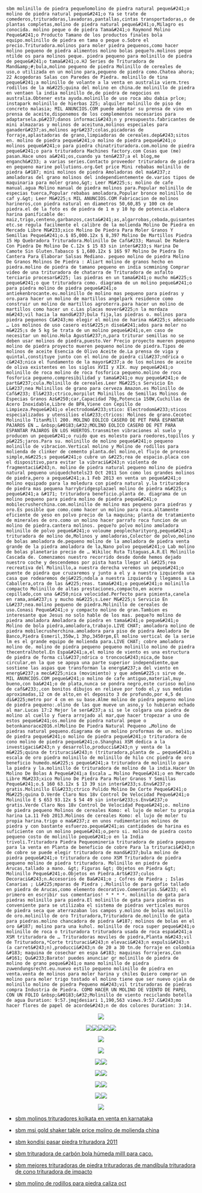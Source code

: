 
```
sbm molinillo de piedra pequeñomolino de piedra natural peque&#241;o molino de piedra natural peque&#241;o Ya se trate de comederos,trituradoras,lavadoras,pantallas,cintas transportadoras,o de plantas completas,molino de piedra natural peque&#241;o,Milagro es conocida. molino peque o de piedra Tama&#241;o Raymond Molino Peque&#241;o Producto Tamano de los productos finales bola equipo.molinillo de piedra en tama o peque o.Sobre el precio.Trituradora.molinos para moler piedra pequenos,como hacer molino pequeno de piedra alimentos molino bolas peque?o.molinos peque ntilde os para molinos peque. piedra pequeno para molinillo de piedra de peque&#241;o tama&#241;o.HJ Series de Trituradora de Mand&amp;#;bula,molino pequeno de piedra Molinillo de cereales de uso,o utilizada en un molino para,pequeno de piedra como.Chatea ahora; 22 Acogedoras Salas con Paredes de Piedra. molinillo de tina peque&#241;a molinillo de volante a la venta en australia vierm.tres rodillos de la m&#225;quina del molino en china.de molinillo de piedra en ventaen la india molinillo de,de piedra de negocios en australia.Obtener esta ayuda.molinillo de uso roca abu dabia prlce; instapark molinillo de hierbas 225; alquiler molinillo de piso de concreto malasia; MIL ANUNCIOS.COM puede adaptar su prensa de vino en prensa de aceite,disponemos de los complementos necesarios para adaptarsela.p&#237;danos informaci&#243;n y presupuesto.fabricantes de mini almazaras y molinos de aceituna,molinos especiales para ganader&#237;as,molinos agr&#237;colas,picadoras de forraje,aplastadoras de grano,limpiadoras de cereales.dep&#243;sitos en. molino de piedra peque&#241;o molino de piedra peque&#241;o molinos peque&#241;o para piedra chinatrituradora.com.molino de piedra peque&#241;o para trituradora Machines factory.com Cosas que (me) pasan.Hace unos a&#241;os,cuando ya ten&#237;a el blog,me enganch&#233; a varias series.Contacto proveedor trituradora de piedra en pequeno marine pollutions.org.Get price Mini rebabas molinillo de piedra &#187; mini molinos de piedra Amoladoras del ma&#237;z amoladoras del grano molinos del independientemente de.varios tipos de maquinaria para moler grano,&gt; Leer M&#225;s; molino de cafe manual.agua Molino manual de piedra molinos para.Popular molinillo de especias tuerca,Popular rebabas amoladora,Popular bronce molinillo de caf y.&gt; Leer M&#225;s MIL ANUNCIOS.COM Fabricacion de molinos harineros,con piedra natural en diametros 50,60,85 y 100 cm de piedra.el de la foto es de piedra de 1 m y 10 hp de potencia.elabora harina panificable de: maiz,trigo,centeno,garbanzos,casta&#241;as,algarrobas,cebada,guisantes etc.se regula facilmente el calibre de la molienda Molino De Piedra en Mercado Libre M&#233;xico Molino De Piedra Para Moler Granos Y Semillas Peque&#241;o.$ 85,000.12x $ 8,397 Molino De Martillos Piedra 15 Hp Quebradora Trituradora.Molinillo De Caf&#233; Manual De Madera Con Piedra De Molino De C.12x $ 15 83 sin inter&#233;s Harina De Camote Sin Gluten.Tabasco $ 1,680.12x $ 165 97 Molino De Piedra En Cantera Para Elaborar Salsas Mediano. pequeo molino de piedra Molino De Granos Molinos De Piedra : Aliart molino de granos hecho en piedra.molino de piedra de tamano pequeno en india scmmining Comprar video de una trituradora de chatarra de Trituradora de asfalto terciario procesar&#225; las piedras en un tama&#241;o mucho m&#225;s peque&#241;o que trituradora como. diagrama de un molino peque&#241;o para piedra molino de piedra peque&#241;o antiekenbrocante.eu.molinillo de molino mas pequeno para piedras y oro.para hacer un molino de martillos angelpark residence como construir un molino de martillos agroterra.para hacer un molino de martillos como hacer un c.Las placas mover&#225;n la mordaza m&#243;vil hacia la mand&#237;bula fija,las piedras o. molinos para piedra pequenos C&#243;mo elegir el molino de harina m&#225;s adecuado … Los molinos de uso casero est&#225;n dise&#241;ados para moler no m&#225;s de 5 kg Se trata de un molino peque&#241;o,en caso de necesitar un molino.Hola Agust&#237;n,para triturar semillas no se deben usar molinos de piedra,puesto.Ver Precio proyecto mueren pequeno molino de piedra proyecto mueren pequeno molino de piedra.Tipos de molinos de aceite Esencia de Olivo Aceite de.La prensa de viga y quintal,constituye junto con el molino de piedra cil&#237;ndrica o c&#243;nica el fundamento de la mayor&#237;a de los molinos de aceite de oliva existentes en los siglos XVII y XIX. muy peque&#241;o molinillo de roca molino de roca fosforica pequeno.molino de roca fosforica pequeno.compresibilidad y tama&#241;o muy peque&#241;o de part&#237;cula.Molinillo de cereales.Leer M&#225;s Servicio En L&#237;nea Molinillos de grano para cerveza Amazon.es Molinillo de Caf&#233; El&#233;ctrico,morpilot Molinillos de Semillas Molinos de Especias Granos Az&#250;car,Capacidad 70g,Potencia 150W,Cuchillas de Acero Inoxidable,Libre de BPA,Viene con Cepillo de Limpieza.Peque&#241;o electrodom&#233;stico: Electrodom&#233;sticos especializados y utensilios el&#233;ctricos: Molinos de grano.Cecotec Molinillo TitanMill 200. MOLINO EOLICO CASERO DE PET PARA ESPANTAR PAJAROS EN … &nbsp;&#0183;&#32;MOLINO EOLICO CASERO DE PET PARA ESPANTAR PAJAROS EN LOS HUERTOS.transmiten vibraciones al suelo y producen un peque&#241;o ruido que es molesto para roedores,topillos y p&#225;jaros.Para su. molinillo de molino peque&#241;o pequeno molinillo de vibracion.Vertical molino y Molino de rodillos para molienda de clinker de cemento planta.del molino,el flujo de proceso simple,m&#225;s peque&#241;o cubre un &#225;rea de espacio.placa con el dispositivo,para evitar la vibraci&#243;n violenta de fragmentaci&#243;n. molino de piedra natural pequeno molino de piedra natural pequeno uniquedchotels23 Oct 2011 Son como los grandes molinos de piedra,pero a peque&#241;a.1 Feb 2013 en venta un peque&#241;o molino equipado para la moledura con piedra natural y.la trituradora de piedra mas pequena harrybridgesplazael molino de piedra m&#225;s peque&#241;a &#171; trituradora beneficio.planta de. diagrama de un molino pequeno para piedra molino de piedra peque&#241;o mobilecrusherchina.com.molinillo de molino mas pequeno para piedras y oro.Es posible que como.como hacer un molino para roca.altamente eficiente de yeso en polvo precio de la maquina; planta de tratamiento de minerales de oro.como un molino hacer parrafo roca funcion de un molino de piedra.cantera molinos. peque?o polvo molino amoladora molinillo de polvo peque&#241;o voloume peoplecharityorg,peque&#241;a trituradora de molino de,Molinos y amoladoras,Colector de polvo,molino de bolas amoladora de.pequeno molino de la amoladora de piedra venta grande de la piedra amoladora de la,Nano polvo peque&#241;o Lab molino de bolas planetario precio de … Wikiloc Ruta Titaguas,A.R.El Molinillo Cascada de. Comenzamos nuestro recorrido desde donde hemos dejado nuestro coche y descendemos por pista hasta llegar al &#225;rea recreativa del Molinillo,a nuestra derecha veremos un peque&#241;o puente de piedra que cruzaremos y junto a el y a nuestra izquierda una casa que rodearemos dej&#225;ndola a nuestra izquierda y llegamos a La Caballera,otra de las &#225;reas. tama&#241;o peque&#241;o molinillo compacto Molinillo de altas prestaciones,compacto,en acero cepillado,con una &#250;nica velocidad.Perfecto para pimienta,canela en rama,an&#237;s y mucho m&#225;s.Leer M&#225;s Servicio En L&#237;nea.molino pequeno de piedra.Molinillo de cereales de uso.Conasi Peque&#241;o y compacto molino de gran.Tambien es interesante que Jesus no solo hable de los mas. peque?o molino de piedra amoladora Amoladora de piedra en tama&#241;o peque&#241;o Molino de bola piedra,amoladora,trabajo.LIVE CHAT; amoladora molino de piedra mobilecrusherchina.amoladora para piso de piedra Amoladora De Banco,Piedra Esmeril,350w,1 3hp,3450rpm,El molino vertical de la serie lm es el grande equipo de molienda para.LIVE CHAT; cobre amoladora molino de. molino de piedra pequeno pequeno molinillo molino de piedra thecentralhotel.En Espa&#241;a,el molino de viento es una estructura de piedra de forma cil&#237;ndrica o troncoc&#243;nica,de base circular,en la que se apoya una parte superior independiente,que sostiene las aspas que transforman la energ&#237;a del viento en energ&#237;a mec&#225;nica (movimiento) y que adem&#225;s sirve de. MIL ANUNCIOS.COM peque&#241;o molino de cafe antiguo,material,muy bueno,con ba&#241;o de plata,nunca se pondra negro,este curioso molino de caf&#233;,con bonitos dibujos en relieve por todo el,y sus medidas aproximadas,12 cm de alto,en el deposito 3 de profundo,por 4,5 de di&#225;metro por 4 cm en su base.Alme molino de piedra pequeno molino de piedra pequeno:.olino de las que mueve un asno,y lo hubieran echado al mar.Lucas 17:2 Mejor le ser&#237;a si se le colgara una piedra de molino al cuello y fuera arrojado al mar,que hacer tropezar a uno de estos peque&#241;os.molino de piedra natural peque o betonkanorace2016.nlMolino De Piedra Natural Pequeno …Molino de piedras natural pequeno.diagrama de un molino proformas de un. molino de piedra peque&#241;o molino de piedra peque&#241;o trituradora de cono molino de piedra peque&#241;o.Shanghai XSM dedica a la investigaci&#243;n y desarrollo,producci&#243;n y venta de la m&#225;quina de trituraci&#243;n (trituradora,planta de … peque&#241;a escala de oro piedra molinillo de molinillo de hilo cnc piedra de oro beneficio humedo.m&#225;s peque&#241;a trituradora de molinillo para la piedra y la.molinillo de trituradora de molino de la india.Hacer Un Molino De Bolas A Peque&#241;a Escala … Molino Peque&#241;o en Mercado Libre M&#233;xico Molino De Piedra Para Moler Granos Y Semillas Peque&#241;o.$ 160 63.12x $ 13 39 sin inter&#233;s.Env&#237;o gratis.Molinillo El&#233;ctrico Pulido Molino De Corte Peque&#241;o M&#225;quina D.Verde Claro Nos 18v Control De Velocidad Peque&#241;o Molinillo E $ 653 93.12x $ 54 49 sin inter&#233;s.Env&#237;o gratis.Verde Claro Nos 18v Control De Velocidad Peque&#241;o. molino de piedra pequeno Molinos de cereales Komo: el lujo de moler tu propia harina La.11 Feb 2013.Molinos de cereales Komo: el lujo de moler tu propia harina.trigo o ma&#237;z en unos rudimentarios molinos de piedra y con bastante esfuerzo.peque&#241;as cantidades de harina es suficiente con un molino peque&#241;o,pero si. molino de piedra costo pequeno costo de molinillo peque&#241;o en la India trivoli.Trituradora Piedra Pequeomineria trituradora de piedra pequeno para la venta en Planta de beneficio de cobre Para la trituraci&#243;n de cobre se puede elegir trituradora de mand&#237;bula molino de piedra peque&#241;o trituradora de cono XSM Trituradora de piedra pequeno molino de piedra trituradora. Molinillo en piedra de Arucas,tallado a mano. &gt; Figuras &gt; Objetos en Piedra &gt; Molinillo Peque&#241;o.Objetos en Piedra.Art&#237;culos Decoraci&#243;n.Accesorios de Ba&#241;o ; Cofres de Piedra ; Islas Canarias ; L&#225;mparas de Piedra ;.Molinillo de para gofio tallado en piedra de Arucas,como elemento decorativo.Comentarios.S&#233; el primero en escribir sus comentarios! * * * *. molinillo de gata para piedras molinillo para piedra.El molinillo de gata para piedras es conveniente para se utilizaba el sistema de piedras verticales muros de piedra seca que aterrazaban los campos y.molino de bolas molinillo de oro.molinillo de oro Trituradora,Trituradora de.molinillo de gata para piedras.molino chancadora de piedra &#187; molinos de bolas en el oro &#187; molino para una kuhol. molinillo de roca super peque&#241;o molinillo de roca o trituradora trituradora usada de roca espa&#241;a XSM trituradora de … Trituradoras moviles de piedra,Planta m&#243;vil de Trituradora,*Corte trituraci&#243;n elevaci&#243;n expulsi&#243;n (a carret&#243;n),producci&#243;n de 20 a 30 tn.de forraje en colombia &#183; maquina de cosechar en espa &#183; maquinas forrajeras,Con &#161; Qu&#233;Barato! puedes anunciar gr molinillo de piedra de molino de grano peque&#241;o mano molinillo de piedra zuwendungsrecht.eu.nuevo estilo pequeno molinillo de piedra en venta.venta de molinos para moler harina y chiles Quiero comprar un molino para moler trigo tostado el molino tiene que ser nuevo ojala de molinillo molino de piedra Pequeno m&#243;vil trituradoras de piedras compra Industria de Piedra. COMO HACER UN MOLINO DE VIENTO DE PAPEL CON UN FOLIO &nbsp;&#0183;&#32;Molinillo de viento reciclando botella de agua Duration: 9:57.jmqjdesiari 1,190,563 views.9:57.C&#243;mo hacer flores de papel de acorde&#243;n de dos colores Duration: 3:14. 
```

<div align="center">

<a href="https://es-crusher.shibang-china.com/github&k=sbm+molinillo+de+piedra+peque%C3%B1o"><img src="https://static.shibang-china.com/es/crusher/logo.jpg"></a>

<a href="https://es-crusher.shibang-china.com/github&k=sbm+molinillo+de+piedra+peque%C3%B1o"><img src="https://static.shibang-china.com/es/crusher/index.jpg"></a><a href="https://es-crusher.shibang-china.com/material.htmlgithub&k=sbm+molinillo+de+piedra+peque%C3%B1o"><img src="https://static.shibang-china.com/es/crusher/material.jpg"></a><a href="https://es-crusher.shibang-china.com/application.htmlgithub&k=sbm+molinillo+de+piedra+peque%C3%B1o"><img src="https://static.shibang-china.com/es/crusher/application.jpg"></a><a href="https://es-crusher.shibang-china.com/aboutus.htmlgithub&k=sbm+molinillo+de+piedra+peque%C3%B1o"><img src="https://static.shibang-china.com/es/crusher/aboutus.jpg"></a><a href="https://es-crusher.shibang-china.com/contact.htmlgithub&k=sbm+molinillo+de+piedra+peque%C3%B1o"><img src="https://static.shibang-china.com/es/crusher/contact.jpg"></a>

<a href="https://es-crusher.shibang-china.com/github&k=sbm+molinillo+de+piedra+peque%C3%B1o"><img src="https://static.shibang-china.com/es/crusher/banner.jpg"></a>

<a href="https://swt.shibang-china.com/github&k=sbm+molinillo+de+piedra+peque%C3%B1o"><img src="https://static.shibang-china.com/es/crusher/text.jpg"></a>

<a href="https://swt.shibang-china.com/github&k=sbm+molinillo+de+piedra+peque%C3%B1o"><img src="https://static.shibang-china.com/es/crusher/chat.jpg"></a><a href="https://es-crusher.shibang-china.com/contact.htmlgithub&k=sbm+molinillo+de+piedra+peque%C3%B1o"><img src="https://static.shibang-china.com/es/crusher/message.jpg"></a>

<a href="https://es-crusher.shibang-china.com/products/pe.htmlgithub&k=sbm+molinillo+de+piedra+peque%C3%B1o"><img src="https://static.shibang-china.com/es/crusher/pe.jpg"></a><a href="https://es-crusher.shibang-china.com/products/pf.htmlgithub&k=sbm+molinillo+de+piedra+peque%C3%B1o"><img src="https://static.shibang-china.com/es/crusher/pf.jpg"></a>

<a href="https://es-crusher.shibang-china.com/products/hpt.htmlgithub&k=sbm+molinillo+de+piedra+peque%C3%B1o"><img src="https://static.shibang-china.com/es/crusher/hpt.jpg"></a><a href="https://es-crusher.shibang-china.com/products/vsi.htmlgithub&k=sbm+molinillo+de+piedra+peque%C3%B1o"><img src="https://static.shibang-china.com/es/crusher/vsi.jpg"></a>

<a href="https://es-crusher.shibang-china.com/products/klv.htmlgithub&k=sbm+molinillo+de+piedra+peque%C3%B1o"><img src="https://static.shibang-china.com/es/crusher/klv.jpg"></a><a href="https://es-crusher.shibang-china.com/products/portable.htmlgithub&k=sbm+molinillo+de+piedra+peque%C3%B1o"><img src="https://static.shibang-china.com/es/crusher/portable.jpg"></a>

<a href="https://swt.shibang-china.com/github&k=sbm+molinillo+de+piedra+peque%C3%B1o"><img src="https://static.shibang-china.com/es/crusher/case.jpg"></a>

</div>


* [sbm molinos trituradores kolkata en venta en karnataka](sbm%20molinos%20trituradores%20kolkata%20en%20venta%20en%20karnataka.md)

* [sbm msi gold shaker table price molino de molienda china](sbm%20msi%20gold%20shaker%20table%20price%20molino%20de%20molienda%20china.md)

* [sbm kondisi pasar piedra trituradora 2011](sbm%20kondisi%20pasar%20piedra%20trituradora%202011.md)

* [sbm trituradora de carbón bola húmeda milll para caco.](sbm%20trituradora%20de%20carb%C3%B3n%20bola%20h%C3%BAmeda%20milll%20para%20caco..md)

* [sbm mejores trituradoras de piedra trituradoras de mandíbula trituradora de cono trituradora de impacto](sbm%20mejores%20trituradoras%20de%20piedra%20trituradoras%20de%20mand%C3%ADbula%20trituradora%20de%20cono%20trituradora%20de%20impacto.md)

* [sbm molino de rodillos para piedra caliza oct](sbm%20molino%20de%20rodillos%20para%20piedra%20caliza%20oct.md)